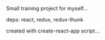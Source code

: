 Small training project for myself...

  deps: react, redux, redux-thunk

created with create-react-app script...
